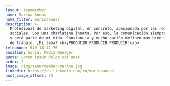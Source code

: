 ```yaml
---
layout: teammember
name: Marina Aneas
name_filter: marinaaneas
description: >-
  Profesional de marketing digital, en concreto, apasionada por las redes
  sociales. Soy una charlatana innata. Por eso, la comunicación siempre ha sido
  y será parte de mi vida. Constancia y mucho cariño definen muy bien mi entorno
  de trabajo. ¿Mi lema? <b>¡PRODUCIR PRODUCIR PRODUCIR!</b>
telephone: 640 14 41 76
position: Social Media Manager
quote: Lorem ipsum dolor sit amet
order: 2
image: /img/team/member-marina.jpg
linkedin: https://es.linkedin.com/in/marinaaneas
post_image_offset: 75
---
```


